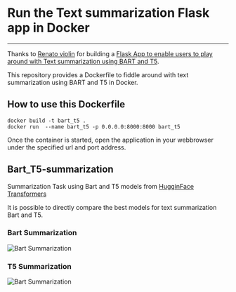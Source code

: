 # Run the Text summarization Flask app in Docker
---
Thanks to [Renato violin](https://www.linkedin.com/in/renato-violin-6681913b/) for building a [Flask App to enable users to play around with Text summarization using BART and T5](https://github.com/renatoviolin/Bart_T5-summarization).

This repository provides a Dockerfile to fiddle around with text summarization using BART and T5 in Docker.

## How to use this Dockerfile

    docker build -t bart_t5 .
    docker run  --name bart_t5 -p 0.0.0.0:8000:8000 bart_t5

Once the container is started, open the application in your webbrowser under the specified url and port address.

## Bart_T5-summarization
Summarization Task using Bart and T5 models from [HugginFace Transformers](https://github.com/huggingface/transformers)

It is possible to directly compare the best models for text summarization Bart and T5.  

### Bart Summarization
![Bart Summarization](bart.png)

### T5 Summarization
![Bart Summarization](t5.png)
